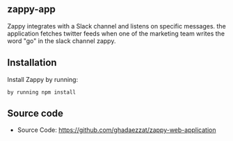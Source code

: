  zappy-app
------------

Zappy integrates with a Slack channel and listens on specific messages.
the application fetches twitter feeds when one of the marketing team writes the word "go" in the slack channel zappy.


Installation
------------

Install Zappy by running:

    by running npm install

Source code
----------

- Source Code: https://github.com/ghadaezzat/zappy-web-application





